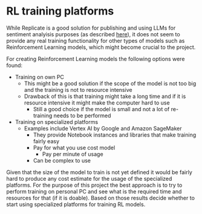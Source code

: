 # RL training platforms

While Replicate is a good solution for publishing and using LLMs for sentiment analyisis purposes (as described [here](llm_cost_research.md)), it does not seem to provide any real training functionality for other types of models such as Reinforcement Learning models, which might become crucial to the project.

For creating Reinforcement Learning models the following options were found:

- Training on own PC
  - This might be a good solution if the scope of the model is not too big and the training is not to resource intensive
  - Drawback of this is that training might take a long time and if it is resource intensive it might make the computer hard to use
    - Still a good choice if the model is small and not a lot of re-training needs to be performed
- Training on specialized platforms
  - Examples include Vertex AI by Google and Amazon SageMaker
    - They provide Notebook instances and libraries that make training fairly easy
    - Pay for what you use cost model
      - Pay per minute of usage
    - Can be complex to use

Given that the size of the model to train is not yet defined it would be fairly hard to produce any cost estimate for the usage of the specialized platforms. For the purpose of this project the best approach is to try to perform training on personal PC and see what is the required time and resources for that (if it is doable). Based on those results decide whether to start using specialized platforms for training RL models.